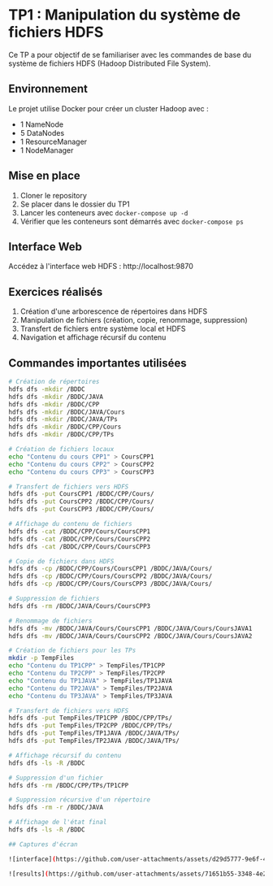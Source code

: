# TP1 : Manipulation du système de fichiers HDFS

Ce TP a pour objectif de se familiariser avec les commandes de base du système de fichiers HDFS (Hadoop Distributed File System).

## Environnement

Le projet utilise Docker pour créer un cluster Hadoop avec :
- 1 NameNode
- 5 DataNodes
- 1 ResourceManager
- 1 NodeManager

## Mise en place

1. Cloner le repository
2. Se placer dans le dossier du TP1
3. Lancer les conteneurs avec `docker-compose up -d`
4. Vérifier que les conteneurs sont démarrés avec `docker-compose ps`

## Interface Web

Accédez à l'interface web HDFS : http://localhost:9870

## Exercices réalisés

1. Création d'une arborescence de répertoires dans HDFS
2. Manipulation de fichiers (création, copie, renommage, suppression)
3. Transfert de fichiers entre système local et HDFS
4. Navigation et affichage récursif du contenu


## Commandes importantes utilisées

```bash
# Création de répertoires
hdfs dfs -mkdir /BDDC
hdfs dfs -mkdir /BDDC/JAVA
hdfs dfs -mkdir /BDDC/CPP
hdfs dfs -mkdir /BDDC/JAVA/Cours
hdfs dfs -mkdir /BDDC/JAVA/TPs
hdfs dfs -mkdir /BDDC/CPP/Cours
hdfs dfs -mkdir /BDDC/CPP/TPs

# Création de fichiers locaux
echo "Contenu du cours CPP1" > CoursCPP1
echo "Contenu du cours CPP2" > CoursCPP2
echo "Contenu du cours CPP3" > CoursCPP3

# Transfert de fichiers vers HDFS
hdfs dfs -put CoursCPP1 /BDDC/CPP/Cours/
hdfs dfs -put CoursCPP2 /BDDC/CPP/Cours/
hdfs dfs -put CoursCPP3 /BDDC/CPP/Cours/

# Affichage du contenu de fichiers
hdfs dfs -cat /BDDC/CPP/Cours/CoursCPP1
hdfs dfs -cat /BDDC/CPP/Cours/CoursCPP2
hdfs dfs -cat /BDDC/CPP/Cours/CoursCPP3

# Copie de fichiers dans HDFS
hdfs dfs -cp /BDDC/CPP/Cours/CoursCPP1 /BDDC/JAVA/Cours/
hdfs dfs -cp /BDDC/CPP/Cours/CoursCPP2 /BDDC/JAVA/Cours/
hdfs dfs -cp /BDDC/CPP/Cours/CoursCPP3 /BDDC/JAVA/Cours/

# Suppression de fichiers
hdfs dfs -rm /BDDC/JAVA/Cours/CoursCPP3

# Renommage de fichiers
hdfs dfs -mv /BDDC/JAVA/Cours/CoursCPP1 /BDDC/JAVA/Cours/CoursJAVA1
hdfs dfs -mv /BDDC/JAVA/Cours/CoursCPP2 /BDDC/JAVA/Cours/CoursJAVA2

# Création de fichiers pour les TPs
mkdir -p TempFiles
echo "Contenu du TP1CPP" > TempFiles/TP1CPP
echo "Contenu du TP2CPP" > TempFiles/TP2CPP
echo "Contenu du TP1JAVA" > TempFiles/TP1JAVA
echo "Contenu du TP2JAVA" > TempFiles/TP2JAVA
echo "Contenu du TP3JAVA" > TempFiles/TP3JAVA

# Transfert de fichiers vers HDFS
hdfs dfs -put TempFiles/TP1CPP /BDDC/CPP/TPs/
hdfs dfs -put TempFiles/TP2CPP /BDDC/CPP/TPs/
hdfs dfs -put TempFiles/TP1JAVA /BDDC/JAVA/TPs/
hdfs dfs -put TempFiles/TP2JAVA /BDDC/JAVA/TPs/

# Affichage récursif du contenu
hdfs dfs -ls -R /BDDC

# Suppression d'un fichier
hdfs dfs -rm /BDDC/CPP/TPs/TP1CPP

# Suppression récursive d'un répertoire
hdfs dfs -rm -r /BDDC/JAVA

# Affichage de l'état final
hdfs dfs -ls -R /BDDC

## Captures d'écran

![interface](https://github.com/user-attachments/assets/d29d5777-9e6f-44aa-a408-f83ace7ac0f2)

![results](https://github.com/user-attachments/assets/71651b55-3348-4e20-a3f9-bc798bd7b562)

